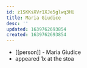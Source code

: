 ```yaml
---
id: z1SKKsXVr1XJe5glwq3HU
title: Maria Giudice
desc: ''
updated: 1639762693854
created: 1639762693854
---
```



- [[person]] - Maria Giudice
- appeared 1x at the stoa
